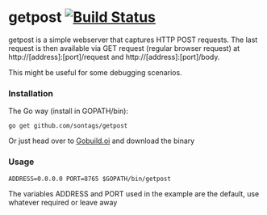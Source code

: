 getpost [![Build Status](https://travis-ci.org/sontags/getpost.svg?branch=master)](https://travis-ci.org/sontags/getpost)
=======

getpost is a simple webserver that captures HTTP POST requests. 
The last request is then available via GET request (regular 
browser request) at http://[address]:[port]/request and http://[address]:[port]/body.

This might be useful for some debugging scenarios.

### Installation

The Go way (install in GOPATH/bin):

```
go get github.com/sontags/getpost
```

Or just head over to [Gobuild.oi](http://gobuild.io/download/github.com/sontags/imgbrwsr) and download the binary

### Usage

```
ADDRESS=0.0.0.0 PORT=8765 $GOPATH/bin/getpost
```

The variables ADDRESS and PORT used in the example are the default, use whatever required or leave away

